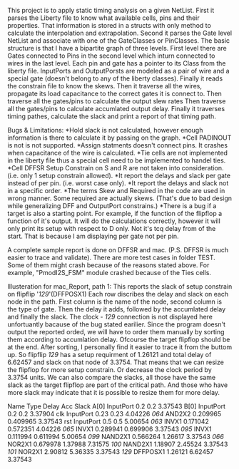 This project is to apply static timing analysis on a given NetList.
First it parses the Liberty file to know what available cells, pins and their properties.
That information is stored in a structs with only method to calculate the interpolation and extrapolation.
Second it parses the Gate level NetList and associate with one of the GateClasses or PinClasses.
The basic structure is that I have a bipartite graph of three levels. First level there are Gates connected to Pins in the second level which inturn connected to wires in the last level.
Each pin and gate has a pointer to its Class from the liberty file.
InputPorts and OutputPorsts are modeled as a pair of wire and a special gate (doesn't belong to any of the liberty classes).
Finally it reads the constrain file to know the skews.
Then it traverse all the wires, propagate its load capacitance to the correct gates it is connect to.
Then traverse all the gates/pins to calculate the output slew rates
Then traverse all the gates/pins to calculate accumlated output delay.
Finally it traverses timing pathes, calculate the slack and print a report of that timing path.

Bugs & Limitations:
	*Hold slack is not calculated, however enough information is there to calculate it by passing on the graph.
	*Cell PADINOUT is not is not supported.
	*Assign statments doesn't connect pins. It crashes when capacitance of the wire is calculated.
	*Tie cells are not implemented in the liberty file thus a special cell need to be implemented to handel ties.
	*Cell DFFSR Setup Constrain on S and R are not taken into consideration. (i.e. only 1 setup constrain allowed).
	*It report the delays and slack per gate instead of per pin. (i.e. worst case only).
	*It report the delays and slack not in a specific order.
	*The terms Skew and Required in the code are used in wrong manner. Some required are actually skews. (That's due to bad design while generalizing DFF and OutputPort constrains.)
	*There is a bug if a target is also a starting point. For example, if the function of the flipflop a function of it's output. It will do the calculations correctly, however it will only print its setup with respect to D only. Not it's tcq delay from of the start. That is because I am displaying per gate not per pin.

A complete sample report is done on DFFSR and mac. (P.S. DFFSR is much easier to trace and validate).
There are  more test cases in folder TEST. Some of them might crash because of the reasons stated above. For example, "PmodI2S_FSM" module crashed because of the Ties cells.

Illusteration for mac_Report, path 1:
This reports the slack of setup constrain on flipflip '_129_'(DFFPOSX1)
Each row discribes the delay and slack on each node in the path.
First column is the name of the node, second column is the type of gate. Then the delay it adds, followed by the accumlated delay and finally the slack.
The clock - _129_ connection is not displayed here unfortuantly bacause of the bug stated earilier.
Since the program doesn't output the reported orded, we will have to order them manually by sorting them according to accumlation delay. Ofcourse the target flipflop should be at the end.
After sorting, I personally find it easier to trace it from the buttom up.
So flipflip _129_ has a setup requirment of 1.26121 and total delay of 6.62457 and slack on that node of 3.3754.
That means that we can resize the flipflop for more setup constrain. Or decrease the clock period by 3.3754 units.
We can also compare the slacks, all those have the same slack as the target flipflop are part of the critical path.
And those who have more slack may indicate that it is possible to resize them for more delay.

Name    Type     	Delay       Acc 		Slack
A[0]    InputPort   0.2         0.2         3.37543
B[0]    InputPort   0.2         0.2         3.37904
clk     InputPort   0.23        0.23        4.04226
_064_   AND2X2      0.209965    0.409965    3.37543
rst     InputPort   0.5         0.5        	5.00654
_063_   INVX1       0.171042    0.572351    4.04226
_065_   INVX1       0.289941    0.699906    3.37543
_095_   INVX1       0.111994    0.611994    5.00654
_099_   NAND2X1     0.566264    1.26617     3.37543
_066_   NOR2X1      0.679978    1.37988     7.31575
_100_   NAND2X1     1.18907     2.45524     3.37543
_101_   NOR2X1      2.90812     5.36335     3.37543
_129_	DFFPOSX1    1.26121		6.62457     3.37543
